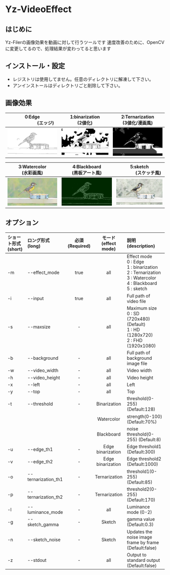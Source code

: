 # Yz-VideoEffect
## はじめに
Yz-Filerの画像効果を動画に対して行うツールです
速度改善のために、OpenCVに変更してるので、処理結果が変わってると思います

## インストール・設定
- レジストリは使用してません。任意のディレクトリに解凍して下さい。
- アンインストールはディレクトリごと削除して下さい。

## 画像効果
 | 0:Edge<br>　　　　　　(エッジ)　　　　　　| 1:binarization<br>(2値化) | 2:Ternarization<br>(3値化/漫画風) |
:----: | :----: | :----: 
![](./Edge.jpg) | ![](./binarization.jpg) | ![](./Ternarization.jpg) 

| 3:Watercolor<br>(水彩画風) | 4:Blackboard<br>(黒板アート風) | 5:sketch<br>　　　　(スケッチ風)　　　　|
 :----: | :----: | :----: 
![](./Watercolor.jpg) | ![](./Blackboard.jpg) | ![](./sketch.jpg) 

## オプション
| ショート形式<br>(short) | ロング形式<br>(long) | 必須<br>(Required) | モード<br>(effect mode) | 説明<br>(description) |
:--- | :--- | :---: | :---: | :--- 
-m | --effect_mode | true | all |Effect mode<br> 0 : Edge<br> 1 : binarization<br> 2 : Ternarization<br> 3 : Watercolor<br> 4 : Blackboard<br> 5 : sketch
-i | --input | true | all | Full path of video file
-s | --maxsize | - | all | Maximum size<br> 0 : SD (720x480)(Default)<br> 1 : HD (1280x720)<br> 2 : FHD (1920x1080)
-b | --background | - | all | Full path of background image file
-w | --video_width | - | all | Video width
-h | --video_height | - | all | Video height
-x | --left | - | all | Left
-y | --top | - | all | Top
-t | --threshold | - | Binarization | threshold(0-255) (Default:128)
 |  |  |  | Watercolor | strength(0-100) (Default:70%)
 |  |  |  | Blackboard | noise threshold(0-255) (Default:8)
-u | --edge_th1 | - | Edge<br>binarization | Edge threshold1 (Default:300)
-v | --edge_th2 | - | Edge<br>binarization | Edge threshold2 (Default:1000)
-o | --ternarization_th1 | - | Ternarization | threshold1(0-255) (Default:85)
-p | --ternarization_th2 | - | Ternarization | threshold2(0-255) (Default:170)
-l | --luminance_mode | - | all | Luminance mode (0-2)
-g | --sketch_gamma | - | Sketch | gamma value (Default:0.3)
-n | --sketch_noise | - | Sketch | Updates the noise image frame by frame (Default:false)
-z | --stdout | - | all | Output to standard output (Default:false)


